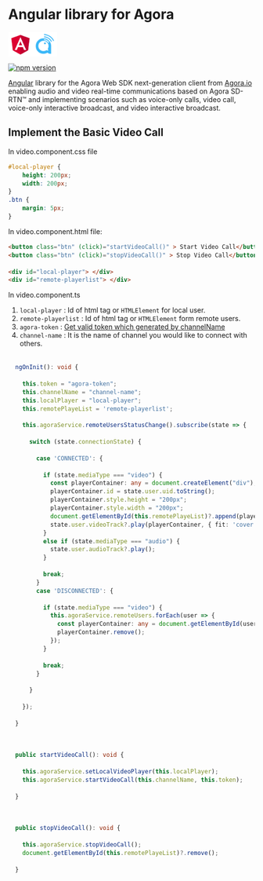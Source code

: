 # Angular library for Agora 
<div style="display:flex">
  <img src="images/angular-logo.svg" width="50px" height="50px" alt="Angular"/>
  <img src="images/agora-logo.png" width="50px" height="50px" alt="Agora"/>
</div>

[![npm version](https://badge.fury.io/js/ngx-agora-sdk-ng.svg)](https://badge.fury.io/js/ngx-agora-sdk-ng)

[Angular](https://angular.io/) library for the Agora Web SDK next-generation client from [Agora.io](https://www.agora.io/en/) enabling audio and video real-time communications based on Agora SD-RTN™ and implementing scenarios such as voice-only calls, video call, voice-only interactive broadcast, and video interactive broadcast. 


## Implement the Basic Video Call
In video.component.css file
```css
#local-player {
    height: 200px;
    width: 200px;
}
.btn {
    margin: 5px;
}
```
In video.component.html file:
```html
<button class="btn" (click)="startVideoCall()" > Start Video Call</button>
<button class="btn" (click)="stopVideoCall()" > Stop Video Call</button>

<div id="local-player"> </div>
<div id="remote-playerlist"> </div>
```
In video.component.ts


1. `local-player` : Id of html tag or `HTMLElement` for local user.
2. `remote-playerlist` :  Id of html tag or `HTMLElement` form remote users.
3. `agora-token` : [Get valid token which generated by channelName](https://github.com/AgoraIO/Tools/tree/master/DynamicKey/AgoraDynamicKey)
4. `channel-name` : It is the name of channel you would like to connect with others.

```ts

  ngOnInit(): void {

    this.token = "agora-token";
    this.channelName = "channel-name";
    this.localPlayer = "local-player";
    this.remotePlayeList = 'remote-playerlist';

    this.agoraService.remoteUsersStatusChange().subscribe(state => {

      switch (state.connectionState) {

        case 'CONNECTED': {

          if (state.mediaType === "video") {
            const playerContainer: any = document.createElement("div");
            playerContainer.id = state.user.uid.toString();
            playerContainer.style.height = "200px";
            playerContainer.style.width = "200px";
            document.getElementById(this.remotePlayeList)?.append(playerContainer);
            state.user.videoTrack?.play(playerContainer, { fit: 'cover' });
          }
          else if (state.mediaType === "audio") {
            state.user.audioTrack?.play();
          }

          break;
        }
        case 'DISCONNECTED': {

          if (state.mediaType === "video") {
            this.agoraService.remoteUsers.forEach(user => {
              const playerContainer: any = document.getElementById(user.uid.toString());
              playerContainer.remove();
            });
          }

          break;
        }

      }

    });

  }
    
```

```ts

  public startVideoCall(): void {

    this.agoraService.setLocalVideoPlayer(this.localPlayer);
    this.agoraService.startVideoCall(this.channelName, this.token);

  }
    
```

```ts

  public stopVideoCall(): void {

    this.agoraService.stopVideoCall();
    document.getElementById(this.remotePlayeList)?.remove();

  }
    
```